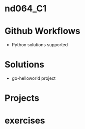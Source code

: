 # nd064_C1

# Github Workflows
- Python solutions supported

# Solutions
- go-helloworld project

# Projects

# exercises
